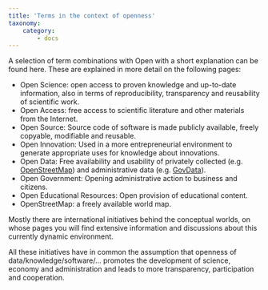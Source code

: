 ```yaml
---
title: 'Terms in the context of openness'
taxonomy:
    category:
        - docs
---
```

A selection of term combinations with Open with a short explanation can be found here. These are explained in more detail on the following pages:

* Open Science: open access to proven knowledge and up-to-date information, also in terms of reproducibility, transparency and reusability of scientific work.
* Open Access: free access to scientific literature and other materials from the Internet.
* Open Source: Source code of software is made publicly available, freely copyable, modifiable and reusable.
* Open Innovation: Used in a more entrepreneurial environment to generate appropriate uses for knowledge about innovations.
* Open Data: Free availability and usability of privately collected (e.g. [OpenStreetMap](https://www.openstreetmap.de/)) and administrative data (e.g. [GovData](https://www.govdata.de/)).
* Open Government: Opening administrative action to business and citizens.
* Open Educational Resources: Open provision of educational content.
* OpenStreetMap: a freely available world map.


Mostly there are international initiatives behind the conceptual worlds, on whose pages you will find extensive information and discussions about this currently dynamic environment.

All these initiatives have in common the assumption that openness of data/knowledge/software/... promotes the development of science, economy and administration and leads to more transparency, participation and cooperation.